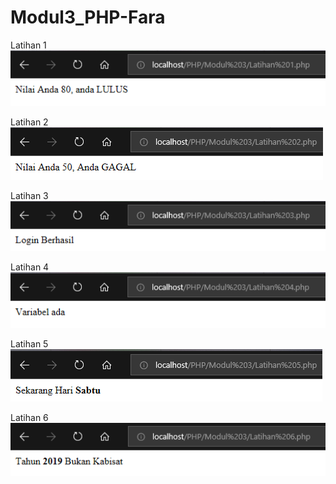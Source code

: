 # Modul3_PHP-Fara
Latihan 1
![alt text](https://github.com/FaraNisha/Modul3_PHP-Fara/blob/master/Hasil%20Latihan%201.PNG)

Latihan 2
![alt text](https://github.com/FaraNisha/Modul3_PHP-Fara/blob/master/Hasil%20Latihan%202.PNG)

Latihan 3
![alt text](https://github.com/FaraNisha/Modul3_PHP-Fara/blob/master/Hasil%20Latihan%203.PNG)

Latihan 4
![alt text](https://github.com/FaraNisha/Modul3_PHP-Fara/blob/master/Hasil%20Latihan%204.PNG)

Latihan 5
![alt text](https://github.com/FaraNisha/Modul3_PHP-Fara/blob/master/Hasil%20Latihan%205.PNG)

Latihan 6
![alt text](https://github.com/FaraNisha/Modul3_PHP-Fara/blob/master/Hasil%20Latihan%206.PNG)
